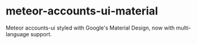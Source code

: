 meteor-accounts-ui-material
==============================

Meteor accounts-ui styled with Google's Material Design, now with multi-language support.

